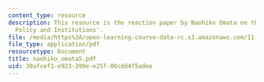 ```yaml
---
content_type: resource
description: This resource is the reaction paper by Naohiko Omata on the topic 'Disaster
  Policy and Institutions'.
file: /media/https%3A/open-learning-course-data-rc.s3.amazonaws.com/11-941-disaster-vulnerability-and-resilience-spring-2005/30afcef1e923399ee25f00cdd4f5adee_naohiko_omata5.pdf
file_type: application/pdf
resourcetype: Document
title: naohiko_omata5.pdf
uid: 30afcef1-e923-399e-e25f-00cdd4f5adee
---
```

